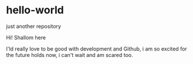 # hello-world
just another repository


Hi! Shallom here

I'ld really love to be good with development and Github, i am so excited for the future holds now, i can't wait and am scared too.
